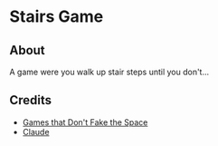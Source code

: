 # Stairs Game

## About

A game were you walk up stair steps until you don't...

## Credits

- [Games that Don't Fake the Space](https://www.youtube.com/watch?v=Q85l1Fenc5w)
- [Claude](https://claude.ai/chats)
